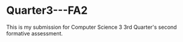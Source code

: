 # Quarter3---FA2
This is my submission for Computer Science 3 3rd Quarter's second formative assessment.
